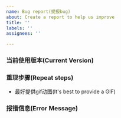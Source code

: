 ```yaml
---
name: Bug report(提报bug)
about: Create a report to help us improve
title: ''
labels: ''
assignees: ''

---
```


### 当前使用版本(Current Version)

### 重现步骤(Repeat steps)
- 最好提供gif动图(It's best to provide a GIF)



### 报错信息(Error Message)
